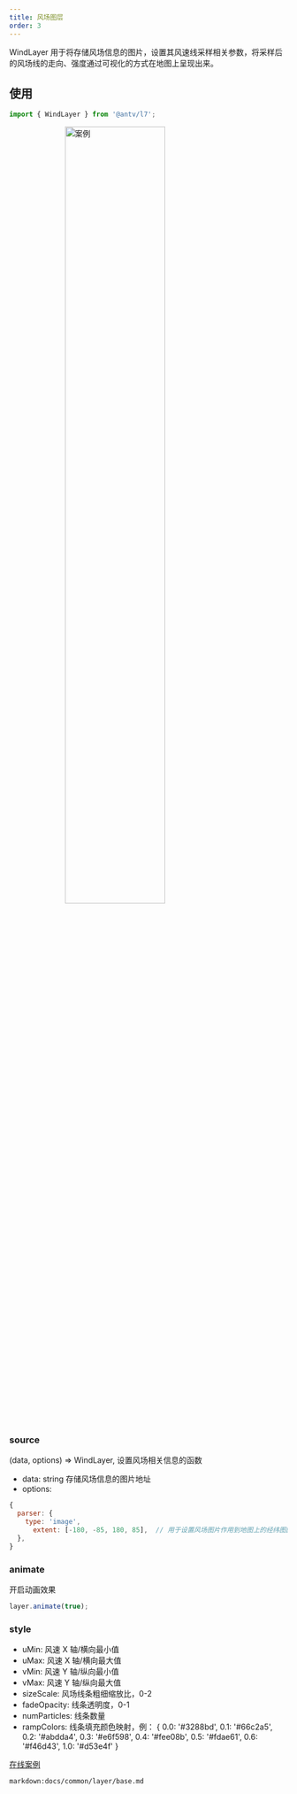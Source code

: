```yaml
---
title: 风场图层
order: 3
---
```


WindLayer 用于将存储风场信息的图片，设置其风速线采样相关参数，将采样后的风场线的走向、强度通过可视化的方式在地图上呈现出来。

## 使用

```jsx
import { WindLayer } from '@antv/l7';
```

<img width="60%" style="display: block;margin: 0 auto;" alt="案例" src='https://gw.alipayobjects.com/mdn/rms_816329/afts/img/A*ADr-SIxhM9AAAAAAAAAAAAAAARQnAQ' />


### source

(data, options) => WindLayer, 设置风场相关信息的函数

- data: string 存储风场信息的图片地址
- options:

```js
{
  parser: {
    type: 'image',
      extent: [-180, -85, 180, 85],  // 用于设置风场图片作用到地图上的经纬图区间
  },
}
```

### animate

开启动画效果

```javascript
layer.animate(true);
```

### style

- uMin: 风速 X 轴/横向最小值
- uMax: 风速 X 轴/横向最大值
- vMin: 风速 Y 轴/纵向最小值
- vMax: 风速 Y 轴/纵向最大值
- sizeScale: 风场线条粗细缩放比，0-2
- fadeOpacity: 线条透明度，0-1
- numParticles: 线条数量
- rampColors: 线条填充颜色映射，例：
  {
  0.0: '#3288bd',
  0.1: '#66c2a5',
  0.2: '#abdda4',
  0.3: '#e6f598',
  0.4: '#fee08b',
  0.5: '#fdae61',
  0.6: '#f46d43',
  1.0: '#d53e4f'
  }

[在线案例](../../examples/wind/basic#wind)

`markdown:docs/common/layer/base.md`
